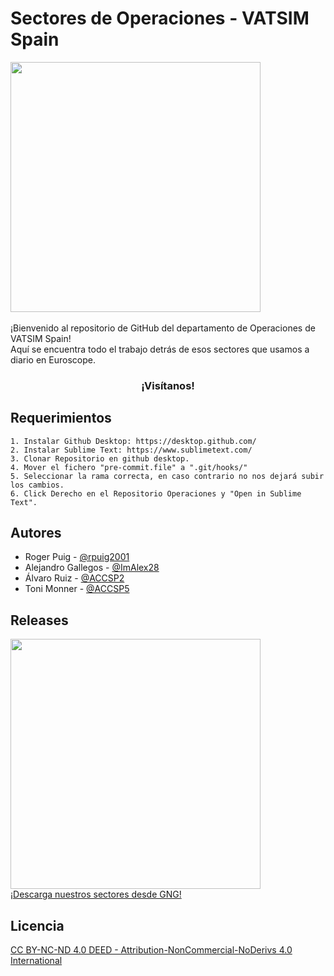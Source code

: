 # Sectores de Operaciones - VATSIM Spain
<img src="https://i.ibb.co/2Z7JJtK/White-Logo-ea89161722790689b4bf-1.png" width="400">
<br>
<br>
¡Bienvenido al repositorio de GitHub del departamento de Operaciones de VATSIM Spain! <br> Aquí se encuentra todo el trabajo detrás de esos sectores que usamos a diario en Euroscope.
 
<h3 align="center" href='https://vatsimspain.es'><a>¡Visítanos!</a></h3>
 
## Requerimientos
 
    1. Instalar Github Desktop: https://desktop.github.com/
    2. Instalar Sublime Text: https://www.sublimetext.com/
    3. Clonar Repositorio en github desktop.
    4. Mover el fichero "pre-commit.file" a ".git/hooks/"
    5. Seleccionar la rama correcta, en caso contrario no nos dejará subir los cambios.
    6. Click Derecho en el Repositorio Operaciones y "Open in Sublime Text".
 
## Autores
 
- Roger Puig - [@rpuig2001](https://www.github.com/rpuig2001)
- Alejandro Gallegos - [@ImAlex28](https://www.github.com/ImAlex28)
- Álvaro Ruiz - [@ACCSP2](https://github.com/ACCSP2)
- Toni Monner - [@ACCSP5](https://github.com/ACCSP5)
 
## Releases
 
 <img src="https://i.ibb.co/307Td1v/image.png" width="400">

<br>
 <a href='https://files.aero-nav.com/LEXX'>¡Descarga nuestros sectores desde GNG!</a>

## Licencia
 
[CC BY-NC-ND 4.0 DEED - Attribution-NonCommercial-NoDerivs 4.0 International](https://creativecommons.org/licenses/by-nc-nd/4.0/)

